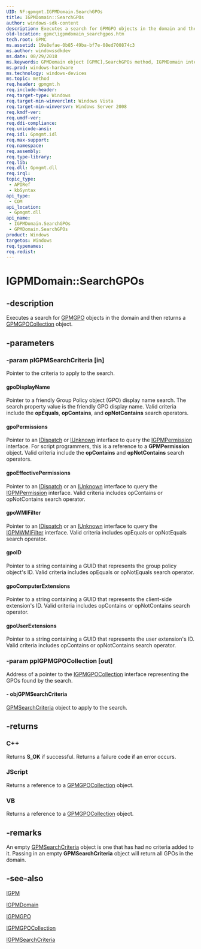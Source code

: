 ```yaml
---
UID: NF:gpmgmt.IGPMDomain.SearchGPOs
title: IGPMDomain::SearchGPOs
author: windows-sdk-content
description: Executes a search for GPMGPO objects in the domain and then returns a GPMGPOCollection object.
old-location: gpmc\igpmdomain_searchgpos.htm
tech.root: GPMC
ms.assetid: 19a8efae-0b85-49ba-bf7e-08ed700874c3
ms.author: windowssdkdev
ms.date: 08/29/2018
ms.keywords: GPMDomain object [GPMC],SearchGPOs method, IGPMDomain interface [GPMC],SearchGPOs method, IGPMDomain.SearchGPOs, IGPMDomain::SearchGPOs, SearchGPOs, SearchGPOs method [GPMC], SearchGPOs method [GPMC],GPMDomain object, SearchGPOs method [GPMC],IGPMDomain interface, _win32_igpmdomain_searchgpos, gpmc.igpmdomain_searchgpos, gpmgmt/IGPMDomain::SearchGPOs, gpoComputerExtensions, gpoDisplayName, gpoEffectivePermissions, gpoID, gpoPermissions, gpoUserExtensions, gpoWMIFilter
ms.prod: windows-hardware
ms.technology: windows-devices
ms.topic: method
req.header: gpmgmt.h
req.include-header: 
req.target-type: Windows
req.target-min-winverclnt: Windows Vista
req.target-min-winversvr: Windows Server 2008
req.kmdf-ver: 
req.umdf-ver: 
req.ddi-compliance: 
req.unicode-ansi: 
req.idl: Gpmgmt.idl
req.max-support: 
req.namespace: 
req.assembly: 
req.type-library: 
req.lib: 
req.dll: Gpmgmt.dll
req.irql: 
topic_type:
 - APIRef
 - kbSyntax
api_type:
 - COM
api_location:
 - Gpmgmt.dll
api_name:
 - IGPMDomain.SearchGPOs
 - GPMDomain.SearchGPOs
product: Windows
targetos: Windows
req.typenames: 
req.redist: 
---
```


# IGPMDomain::SearchGPOs


## -description


Executes a search for 
<a href="https://msdn.microsoft.com/2857c8b7-019d-4ec2-9a00-574fc8541cae">GPMGPO</a> objects in the domain and then returns a 
<a href="https://msdn.microsoft.com/847aea86-48e9-428e-ae4d-e6a7e1e13428">GPMGPOCollection</a> object.


## -parameters




### -param pIGPMSearchCriteria [in]

Pointer to the criteria to apply to the search.



#### gpoDisplayName

Pointer to a  friendly Group Policy object (GPO) display name search. The search property value is the friendly GPO display name. Valid criteria include the <b>opEquals</b>, 
<b>opContains</b>, and <b>opNotContains</b> search operators.



#### gpoPermissions

Pointer to an <a href="ebbff4bc-36b2-4861-9efa-ffa45e013eb5">IDispatch</a> or <a href="_com_iunknown">IUnknown</a> interface to query the <a href="https://msdn.microsoft.com/7ac19065-571e-45f5-934f-35ddbf225262">IGPMPermission</a> interface. For script programmers, this is a reference to a <b>GPMPermission</b> object. Valid criteria include the <b>opContains</b> and <b>opNotContains</b> search operators.



#### gpoEffectivePermissions

Pointer to an <a href="ebbff4bc-36b2-4861-9efa-ffa45e013eb5">IDispatch</a> or an <a href="_com_iunknown">IUnknown</a> interface to query the 
<a href="https://msdn.microsoft.com/7ac19065-571e-45f5-934f-35ddbf225262">IGPMPermission</a> interface. Valid criteria includes opContains or opNotContains search operator.



#### gpoWMIFilter

Pointer to an <a href="ebbff4bc-36b2-4861-9efa-ffa45e013eb5">IDispatch</a> or an <a href="_com_iunknown">IUnknown</a> interface to query the 
<a href="https://msdn.microsoft.com/801428f1-9ce5-4348-acab-23cc9ea8cac3">IGPMWMIFilter</a> interface. Valid criteria includes opEquals or opNotEquals search operator.



#### gpoID

Pointer to a string containing a GUID that represents the group policy object's ID. Valid criteria includes opEquals or opNotEquals search operator.



#### gpoComputerExtensions

Pointer to a string containing a GUID that represents the client-side extension's ID. Valid criteria includes opContains or opNotContains search operator.



#### gpoUserExtensions

Pointer to a string containing a GUID that represents the user extension's ID.
 Valid criteria includes opContains or opNotContains search operator.


### -param ppIGPMGPOCollection [out]

Address of a pointer to the 
<a href="https://msdn.microsoft.com/847aea86-48e9-428e-ae4d-e6a7e1e13428">IGPMGPOCollection</a> interface representing the GPOs found by the search.


#### - objGPMSearchCriteria


<a href="https://msdn.microsoft.com/6d24ffd1-987c-468f-a8cc-08992b7deb9d">GPMSearchCriteria</a> object to apply to the search.


## -returns



<h3>C++</h3>
Returns <b>S_OK</b> if successful. Returns a failure code if an error occurs.

<h3>JScript</h3>
Returns a reference to a <a href="https://msdn.microsoft.com/847aea86-48e9-428e-ae4d-e6a7e1e13428">GPMGPOCollection</a> object.

<h3>VB</h3>
Returns a reference to a <a href="https://msdn.microsoft.com/847aea86-48e9-428e-ae4d-e6a7e1e13428">GPMGPOCollection</a> object.




## -remarks



An empty  <a href="https://msdn.microsoft.com/6d24ffd1-987c-468f-a8cc-08992b7deb9d">GPMSearchCriteria</a> object is one that has had no criteria added to it. Passing in an empty <b>GPMSearchCriteria</b> object will return all GPOs in the domain.




## -see-also




<a href="https://msdn.microsoft.com/2780760e-7114-46b0-a264-00ed58a556cb">IGPM</a>



<a href="https://msdn.microsoft.com/c3639f07-7c8c-4440-ade4-b58abd2586d6">IGPMDomain</a>



<a href="https://msdn.microsoft.com/2857c8b7-019d-4ec2-9a00-574fc8541cae">IGPMGPO</a>



<a href="https://msdn.microsoft.com/847aea86-48e9-428e-ae4d-e6a7e1e13428">IGPMGPOCollection</a>



<a href="https://msdn.microsoft.com/6d24ffd1-987c-468f-a8cc-08992b7deb9d">IGPMSearchCriteria</a>
 

 

